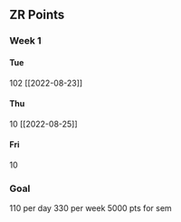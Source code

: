 ## ZR Points
### Week 1
#### Tue 
102
[[2022-08-23]]

#### Thu
10
[[2022-08-25]]
#### Fri
10


### Goal
110 per day
330 per week
5000 pts for sem
